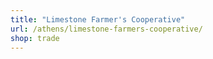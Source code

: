```yaml
---
title: "Limestone Farmer's Cooperative"
url: /athens/limestone-farmers-cooperative/
shop: trade
---
```

